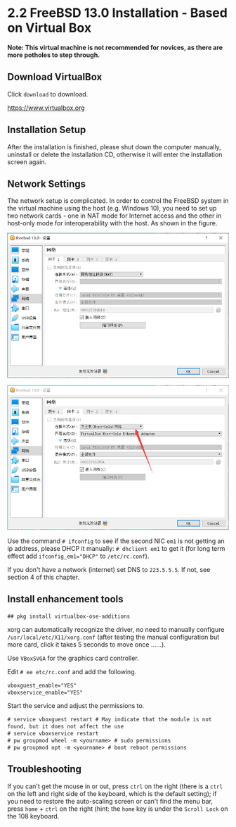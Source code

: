 # 2.2 FreeBSD 13.0 Installation - Based on Virtual Box

**Note: This virtual machine is not recommended for novices, as there are more potholes to step through.**

## Download VirtualBox

Click `download` to download.

<https://www.virtualbox.org>

## Installation Setup

After the installation is finished, please shut down the computer manually, uninstall or delete the installation CD, otherwise it will enter the installation screen again.

## Network Settings

The network setup is complicated. In order to control the FreeBSD system in the virtual machine using the host (e.g. Windows 10), you need to set up two network cards - one in NAT mode for Internet access and the other in host-only mode for interoperability with the host. As shown in the figure.

![](../.gitbook/assets/QQpic20211231155133.png)

![](../.gitbook/assets/QQpic20211231155139.png)

Use the command `# ifconfig` to see if the second NIC `em1` is not getting an ip address, please DHCP it manually: `# dhclient em1` to get it (for long term effect add `ifconfig_em1="DHCP"` to `/etc/rc.conf`).

If you don't have a network (internet) set DNS to `223.5.5.5`. If not, see section 4 of this chapter.

## Install enhancement tools

```
## pkg install virtualbox-ose-additions
```

xorg can automatically recognize the driver, no need to manually configure `/usr/local/etc/X11/xorg.conf` (after testing the manual configuration but more card, click it takes 5 seconds to move once ......).

Use `VBoxSVGA` for the graphics card controller.

Edit `# ee etc/rc.conf` and add the following.

```
vboxguest_enable="YES"
vboxservice_enable="YES"
```

Start the service and adjust the permissions to.

```
# service vboxguest restart # May indicate that the module is not found, but it does not affect the use
# service vboxservice restart
# pw groupmod wheel -m <yourname> # sudo permissions
# pw groupmod opt -m <yourname> # boot reboot permissions
```

## Troubleshooting
 
If you can't get the mouse in or out, press `ctrl` on the right (there is a `ctrl` on the left and right side of the keyboard, which is the default setting); if you need to restore the auto-scaling screen or can't find the menu bar, press `home` + `ctrl` on the right (hint: the `home` key is under the `Scroll Lock` on the 108 keyboard.
